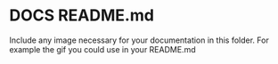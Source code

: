 # DOCS README.md

Include any image necessary for your documentation in this folder.
For example the gif you could use in your README.md
